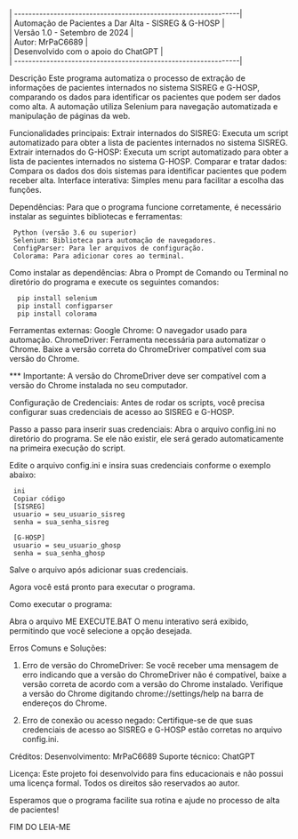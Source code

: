 | ---------------------------------------------------------------| <br>
|       Automação de Pacientes a Dar Alta - SISREG & G-HOSP      | <br>
|                 Versão 1.0 - Setembro de 2024                  | <br>
|                       Autor: MrPaC6689                         | <br>
|              Desenvolvido com o apoio do ChatGPT               | <br>
| ---------------------------------------------------------------| <br>

Descrição
Este programa automatiza o processo de extração de informações de pacientes internados no sistema SISREG e G-HOSP,  comparando os dados para identificar os pacientes que podem ser dados como alta. A automação utiliza Selenium para navegação automatizada e manipulação de páginas da web.

Funcionalidades principais:
Extrair internados do SISREG: Executa um script automatizado para obter a lista de pacientes internados no sistema SISREG.
Extrair internados do G-HOSP: Executa um script automatizado para obter a lista de pacientes internados no sistema G-HOSP.
Comparar e tratar dados: Compara os dados dos dois sistemas para identificar pacientes que podem receber alta.
Interface interativa: Simples menu para facilitar a escolha das funções.


Dependências:
Para que o programa funcione corretamente, é necessário instalar as seguintes bibliotecas e ferramentas:

     Python (versão 3.6 ou superior)
     Selenium: Biblioteca para automação de navegadores.
     ConfigParser: Para ler arquivos de configuração.
     Colorama: Para adicionar cores ao terminal.
 

Como instalar as dependências:
Abra o Prompt de Comando ou Terminal no diretório do programa e execute os seguintes comandos:

      pip install selenium
      pip install configparser
      pip install colorama



Ferramentas externas:
      Google Chrome: O navegador usado para automação.
      ChromeDriver: Ferramenta necessária para automatizar o Chrome. Baixe a versão correta do ChromeDriver compatível com sua versão do Chrome.

*** Importante: A versão do ChromeDriver deve ser compatível com a versão do Chrome instalada no seu computador.


Configuração de Credenciais:
  Antes de rodar os scripts, você precisa configurar suas credenciais de acesso ao SISREG e G-HOSP.

Passo a passo para inserir suas credenciais:
  Abra o arquivo config.ini no diretório do programa. Se ele não existir, ele será gerado automaticamente na primeira execução do script.

Edite o arquivo config.ini e insira suas credenciais conforme o exemplo abaixo:

     ini
     Copiar código
     [SISREG]
     usuario = seu_usuario_sisreg
     senha = sua_senha_sisreg

     [G-HOSP]
     usuario = seu_usuario_ghosp
     senha = sua_senha_ghosp

Salve o arquivo após adicionar suas credenciais.

Agora você está pronto para executar o programa.

Como executar o programa:

Abra o arquivo ME EXECUTE.BAT
   O menu interativo será exibido, permitindo que você selecione a opção desejada.


Erros Comuns e Soluções:

1. Erro de versão do ChromeDriver:
Se você receber uma mensagem de erro indicando que a versão do ChromeDriver não é compatível, baixe a versão correta de acordo com a versão do Chrome instalado.
Verifique a versão do Chrome digitando chrome://settings/help na barra de endereços do Chrome.

2. Erro de conexão ou acesso negado:
Certifique-se de que suas credenciais de acesso ao SISREG e G-HOSP estão corretas no arquivo config.ini.

Créditos:
Desenvolvimento: MrPaC6689
Suporte técnico: ChatGPT

Licença:
Este projeto foi desenvolvido para fins educacionais e não possui uma licença formal. Todos os direitos são reservados ao autor.

Esperamos que o programa facilite sua rotina e ajude no processo de alta de pacientes!

FIM DO LEIA-ME

